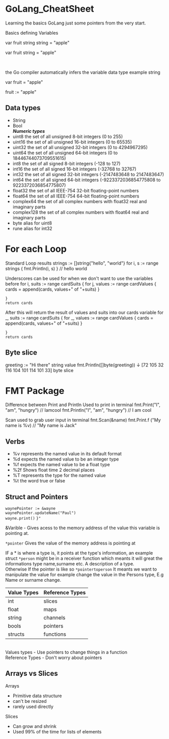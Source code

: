 # GoLang_CheatSheet
Learning the basics GoLang just some pointers from the very start.

Basics defining Variables 

var fruit string
string = "apple"

var fruit string = "apple" 

<br>

the Go compiler automatically infers the variable data type example string

var fruit = "apple"

fruit := "apple"


## Data types 
* String
* Bool<br>
***Numeric types***
* uint8       the set of all unsigned  8-bit integers (0 to 255)
* uint16      the set of all unsigned 16-bit integers (0 to 65535)
* uint32      the set of all unsigned 32-bit integers (0 to 4294967295)
* uint64      the set of all unsigned 64-bit integers (0 to 18446744073709551615)
* int8        the set of all signed  8-bit integers (-128 to 127)
* int16       the set of all signed 16-bit integers (-32768 to 32767)
* int32       the set of all signed 32-bit integers (-2147483648 to 2147483647)
* int64       the set of all signed 64-bit integers (-9223372036854775808 to 9223372036854775807)
* float32     the set of all IEEE-754 32-bit floating-point numbers
* float64     the set of all IEEE-754 64-bit floating-point numbers
* complex64   the set of all complex numbers with float32 real and imaginary parts
* complex128  the set of all complex numbers with float64 real and imaginary parts
* byte        alias for uint8
* rune        alias for int32

# For each Loop
Standard Loop  results 
strings := []string{"hello", "world"}
for i, s := range strings {
    fmt.Println(i, s)
} // hello world

Underscores can be used for when we don't want to use the variables 
before 
for i, suits := range cardSuits {
		for j, values := range cardValues {
			cards = append(cards, values+" of "+suits)
		}

	}
	return cards
  After this will return the result of values and suits into our cards variable
for _, suits := range cardSuits {
		for _, values := range cardValues {
			cards = append(cards, values+" of "+suits)
		}

	}
	return cards

## Byte slice 

 greeting :=  "Hi there"    string value
    fmt.Println([]byte(greeting))
                 ↓
[72 105 32 116 104 101 114 101 33] byte slice


# FMT Package
Difference between Print and Println Used to print in terminal 
fmt.Print("I", "am", "hungry")
// Iamcool
fmt.Println("I", "am", "hungry")
// I am cool

Scan used to grab user input in terminal 
fmt.Scan(&name)
fmt.Print.f ("My name is %v)
// "My name is Jack"

## Verbs

* %v represents the named value in its default format
* %d expects the named value to be an integer type
* %f expects the named value to be a float type
* %2f Shows float time 2  decimal places 
* %T represents the type for the named value
* %t	the word true or false


## Struct and Pointers 
`waynePointer := &wayne`<br>
	`waynePointer.updateName("Paul")`<br>
	`wayne.print()`
`}"`

&Varible - Gives acess to the memory address of the value this variable is pointing at.

`*pointer` Gives the value of the memory address is pointing at 

IF a * is where a type is, it points at the type's information, an example struct `*person` might be in a receiver function which meants it will great the informations type name,surname etc. A description of a type.
<br>
Otherwise If the  pointer is like so  `*pointertoperson` It meants we want to manipulate the value for example change the value in the Persons type, E.g Name or surname change.


| Value Types   | Reference Types |
| ------------- | ------------- |
| int  | slices  |
| float  | maps  |
| string  | channels  |
| bools  | pointers  |
| structs  | functions  |
<br>
Values types 
- Use pointers to change things in a function	<br>
Reference Types
- Don't worry about pointers

## Arrays vs Slices
Arrays
* Primitive data structure
* can't be resized
* rarely used directly

Slices
* Can grow and shrink
* Used 99% of the time for lists of elements

 







